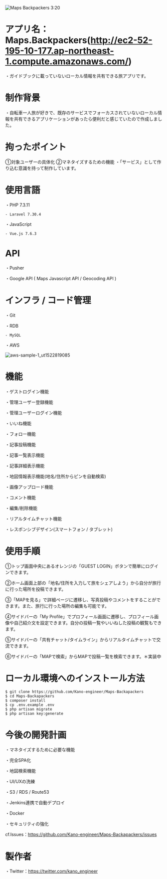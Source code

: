 ![Maps Backpackers 3:20](https://user-images.githubusercontent.com/71540533/111856298-0f88db80-896d-11eb-8c01-e854f965e4c5.gif)

# アプリ名：Maps.Backpackers(http://ec2-52-195-10-177.ap-northeast-1.compute.amazonaws.com/)

・ガイドブックに載っていないローカル情報を共有できる旅アプリです。

# 制作背景

・自転車一人旅が好きで、既存のサービスでフォーカスされていないローカル情報を共有できるアプリケーションがあったら便利だと感じていたので作成しました。

# 拘ったポイント

①対象ユーザーの具体化
②マネタイズするための機能
・「サービス」として作り込む意識を持って制作しています。

# 使用言語

・PHP 7.3.11

    - Laravel 7.30.4

・JavaScript

    - Vue.js 7.6.3

# API 

・Pusher

・Google API ( Maps Javascript API / Geocoding API )


# インフラ / コード管理

・Git

・RDB

    - MySQL

・AWS

![aws-sample-1_ut1522819085](https://user-images.githubusercontent.com/71540533/109102044-579c5000-776b-11eb-9e0b-e3afb6f0e42e.png)

# 機能

・ゲストログイン機能

・管理ユーザー登録機能

・管理ユーザーログイン機能

・いいね機能

・フォロー機能

・記事投稿機能

・記事一覧表示機能

・記事詳細表示機能

・地図情報表示機能(地名/住所からピンを自動検索)

・画像アップロード機能

・コメント機能

・編集/削除機能

・リアルタイムチャット機能

・レスポンシブデザイン(スマートフォン / タブレット)

# 使用手順
①トップ画面中央にあるオレンジの「GUEST LOGIN」ボタンで簡単にログインできます。

②ホーム画面上部の「地名/住所を入力して旅をシェアしよう」から自分が旅行に行った場所を投稿できます。

③「MAPを見る」で詳細ページに遷移し、写真投稿やコメントをすることができます。また、旅行に行った場所の編集も可能です。

④サイドバーの「My Profile」でプロフィール画面に遷移し、プロフィール画像や自己紹介文を設定できます。自分の投稿一覧やいいねした投稿の観覧もできます。

⑤サイドバーの「共有チャット/タイムライン」からリアルタイムチャットで交流できます。

⑥サイドバーの「MAPで検索」からMAPで投稿一覧を検索できます。＊実装中

# ローカル環境へのインストール方法

    $ git clone https://github.com/Kano-engineer/Maps-Backapackers
    $ cd Maps-Backapackers
    $ composer install
    $ cp .env.example .env
    $ php artisan migrate
    $ php artisan key:generate

# 今後の開発計画

・マネタイズするために必要な機能

・完全SPA化

・地図検索機能

・UI/UXの洗練

・S3 / RDS / Route53

・Jenkins連携で自動デプロイ

・Docker

・セキュリティの強化

cf.Issues：https://github.com/Kano-engineer/Maps-Backapackers/issues

# 製作者

・Twitter：https://twitter.com/kano_engineer
